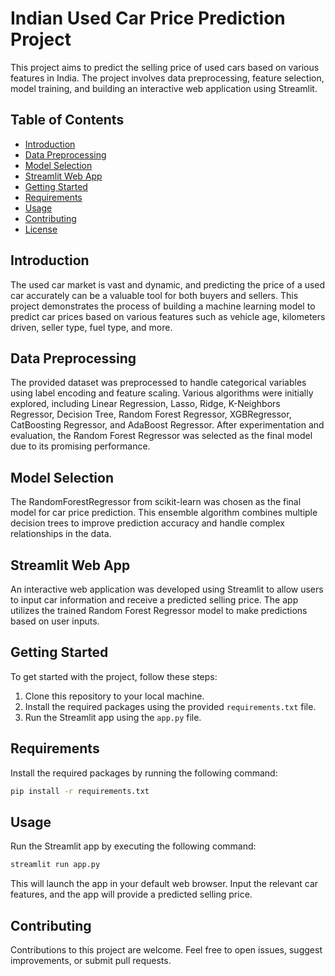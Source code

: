 # Indian Used Car Price Prediction Project

This project aims to predict the selling price of used cars based on various features in India. The project involves data preprocessing, feature selection, model training, and building an interactive web application using Streamlit.

## Table of Contents

- [Introduction](#introduction)
- [Data Preprocessing](#data-preprocessing)
- [Model Selection](#model-selection)
- [Streamlit Web App](#streamlit-web-app)
- [Getting Started](#getting-started)
- [Requirements](#requirements)
- [Usage](#usage)
- [Contributing](#contributing)
- [License](#license)

## Introduction

The used car market is vast and dynamic, and predicting the price of a used car accurately can be a valuable tool for both buyers and sellers. This project demonstrates the process of building a machine learning model to predict car prices based on various features such as vehicle age, kilometers driven, seller type, fuel type, and more.

## Data Preprocessing

The provided dataset was preprocessed to handle categorical variables using label encoding and feature scaling. Various algorithms were initially explored, including Linear Regression, Lasso, Ridge, K-Neighbors Regressor, Decision Tree, Random Forest Regressor, XGBRegressor, CatBoosting Regressor, and AdaBoost Regressor. After experimentation and evaluation, the Random Forest Regressor was selected as the final model due to its promising performance.

## Model Selection

The RandomForestRegressor from scikit-learn was chosen as the final model for car price prediction. This ensemble algorithm combines multiple decision trees to improve prediction accuracy and handle complex relationships in the data.

## Streamlit Web App

An interactive web application was developed using Streamlit to allow users to input car information and receive a predicted selling price. The app utilizes the trained Random Forest Regressor model to make predictions based on user inputs.

## Getting Started

To get started with the project, follow these steps:

1. Clone this repository to your local machine.
2. Install the required packages using the provided `requirements.txt` file.
3. Run the Streamlit app using the `app.py` file.

## Requirements

Install the required packages by running the following command:

```bash
pip install -r requirements.txt
```

## Usage

Run the Streamlit app by executing the following command:

```bash
streamlit run app.py
```

This will launch the app in your default web browser. Input the relevant car features, and the app will provide a predicted selling price.

## Contributing

Contributions to this project are welcome. Feel free to open issues, suggest improvements, or submit pull requests.